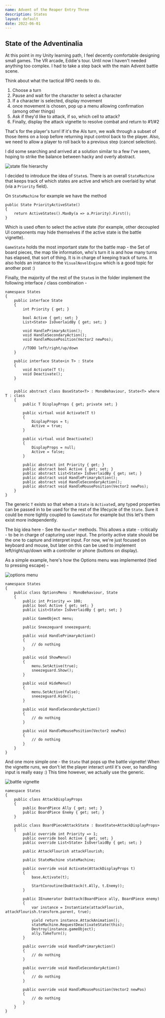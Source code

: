 ```yaml
---
name: Advent of the Reaper Entry Three
description: States
layout: default
date: 2022-06-01
---
```


## State of the Adventinalia

At this point in my Unity learning path, I feel decently comfortable designing small games. The VR arcade, Eddie's tour. Until now I haven't needed anything too complex. I had to take a step back with the main Advent battle scene.

Think about what the tactical RPG needs to do.

1. Choose a turn
2. Pause and wait for the character to select a character
3. If a character is selected, display movement
4. once movement is chosen, pop up a menu allowing confirmation (among other things)
5. Ask if they'd like to attack, if so, which cell to attack?
6. Finally, display the attack vignette to resolve combat and return to #1/#2

That's for the player's turn! If it's the AIs turn, we walk through a subset of those items on a loop before returning input control back to the player. Also, we need to allow a player to roll back to a previous step (cancel selection).

I did some searching and arrived at a solution similar to a few I've seen, hoping to strike the balance between hacky and overly abstract.

![state file hierarchy](/assets/advent/state-file-hierarchy.png)

I decided to introduce the idea of `State`s. There is an overall `StateMachine` that keeps track of which states are active and which are overlaid by what (via a `Priority` field).

On `StateMachine` for example we have the method

```
public State PriorityActiveState()
{
    return ActiveStates().MaxBy(a => a.Priority).First();
}
```

Which is used often to select the active state (for example, other decoupled UI components may hide themselves if the active state is the battle vignette).

`GameState` holds the most important state for the battle map - the Set of board pieces, the map tile information, who's turn it is and how many turns has elapsed, that sort of thing. It is in charge of keeping track of turns. It also holds an instance to the `VisualNovelEngine` which is a good topic for another post :)

Finally, the majority of the rest of the `State`s in the folder implement the following interface / class combination - 

```
namespace States
{
    public interface State
    {
        int Priority { get; }

        bool Active { get; set; }
        List<State> IsOverlaidBy { get; set; }
        
        void HandlePrimaryAction();
        void HandleSecondaryAction();
        void HandleMousePosition(Vector2 newPos);

        //TODO left/right/up/down
    }
    
    public interface State<in T> : State
    {
        void Activate(T t);
        void Deactivate();
    }


    public abstract class BaseState<T> : MonoBehaviour, State<T> where T : class
    {
        public T DisplayProps { get; private set; }

        public virtual void Activate(T t)
        {
            DisplayProps = t;
            Active = true;
        }

        public virtual void Deactivate()
        {
            DisplayProps = null;
            Active = false;
        }

        public abstract int Priority { get; }
        public abstract bool Active { get; set; }
        public abstract List<State> IsOverlaidBy { get; set; }
        public abstract void HandlePrimaryAction();
        public abstract void HandleSecondaryAction();
        public abstract void HandleMousePosition(Vector2 newPos);
    }
}
```

The generic `T` exists so that when a `State` is `Activate`d, any typed properties can be passed in to be used for the rest of the lifecycle of the `State`. Sure it could be more tightly coupled to `GameState` for example but this let's them exist more independently.

The big idea here - See the `Handle*` methods. This allows a state - critically - to be in charge of capturing user input. The priority active state should be the one to capture and interpret input. For now, we're just focused on keyboard and mouse, but later on this can be used to implement left/right/up/down with a controller or phone (buttons on display).

As a simple example, here's how the Options menu was implemented (tied to pressing escape) - 

![options menu](/assets/advent/options-menu.png)

```
namespace States
{
    public class OptionsMenu : MonoBehaviour, State
    {
        public int Priority => 100;
        public bool Active { get; set; }
        public List<State> IsOverlaidBy { get; set; }

        public GameObject menu;

        public Sneezeguard sneezeguard;
        
        public void HandlePrimaryAction()
        {
            // do nothing
        }

        public void ShowMenu()
        {
            menu.SetActive(true);
            sneezeguard.Show();
        }

        public void HideMenu()
        {
            menu.SetActive(false);
            sneezeguard.Hide();
        }
        
        public void HandleSecondaryAction()
        {
            // do nothing
        }

        public void HandleMousePosition(Vector2 newPos)
        {
            // do nothing
        }
    }
}
```

And one more simple one - the `State` that pops up the battle vignette! When the vignette runs, we don't let the player interact until it's over, so handling input is really easy :) This time however, we actually use the generic.

![battle vignette](/assets/advent/battle-vignette.png)

```
namespace States
{
    public class AttackDisplayProps
    {
        public BoardPiece Ally { get; set; }
        public BoardPiece Enemy { get; set; }
    }
    
    public class BoardPieceAttackState : BaseState<AttackDisplayProps>
    {
        public override int Priority => 1;
        public override bool Active { get; set; }
        public override List<State> IsOverlaidBy { get; set; }

        public AttackFlourish attackFlourish;
        
        public StateMachine stateMachine;

        public override void Activate(AttackDisplayProps t)
        {
            base.Activate(t);
            
            StartCoroutine(DoAttack(t.Ally, t.Enemy));
        }

        public IEnumerator DoAttack(BoardPiece ally, BoardPiece enemy)
        {
            var instance = Instantiate(attackFlourish, attackFlourish.transform.parent, true);
            
            yield return instance.AttackAnimation();
            stateMachine.RequestDeactivateState(this);
            Destroy(instance.gameObject);
            ally.TakeTurn();
        }
        
        public override void HandlePrimaryAction()
        {
            // do nothing
        }

        public override void HandleSecondaryAction()
        {
            // do nothing
        }

        public override void HandleMousePosition(Vector2 newPos)
        {
            // do nothing
        }
    }
}
```